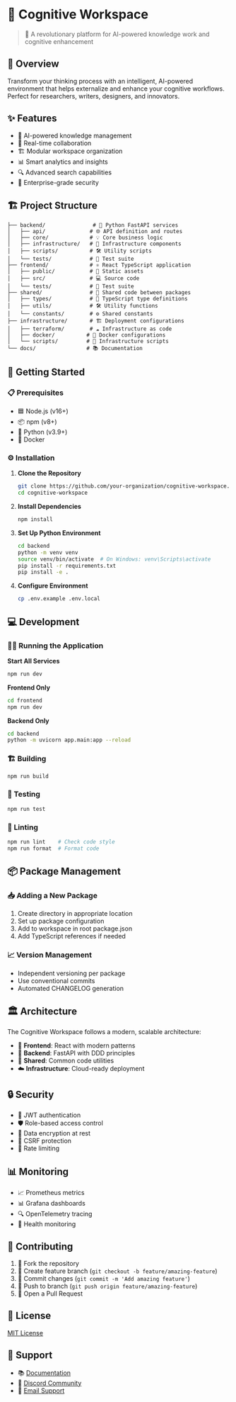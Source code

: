 # 🧠 Cognitive Workspace

> 🌟 A revolutionary platform for AI-powered knowledge work and cognitive enhancement

## 🎯 Overview

Transform your thinking process with an intelligent, AI-powered environment that helps externalize and enhance your cognitive workflows. Perfect for researchers, writers, designers, and innovators.

## ✨ Features

- 🤖 AI-powered knowledge management
- 🔄 Real-time collaboration
- 🏗️ Modular workspace organization
- 📊 Smart analytics and insights
- 🔍 Advanced search capabilities
- 🔐 Enterprise-grade security

## 🏗️ Project Structure

```
├── backend/               # 🐍 Python FastAPI services
│   ├── api/              # 🌐 API definition and routes
│   ├── core/             # 💡 Core business logic
│   ├── infrastructure/   # 🏢 Infrastructure components
│   ├── scripts/          # 🛠️ Utility scripts
│   └── tests/            # 🧪 Test suite
├── frontend/             # ⚛️ React TypeScript application
│   ├── public/           # 📁 Static assets
│   ├── src/              # 💻 Source code
│   └── tests/            # 🧪 Test suite
├── shared/               # 🔄 Shared code between packages
│   ├── types/            # 📝 TypeScript type definitions
│   ├── utils/            # 🛠️ Utility functions
│   └── constants/        # ⚙️ Shared constants
├── infrastructure/       # 🏗️ Deployment configurations
│   ├── terraform/        # ☁️ Infrastructure as code
│   ├── docker/          # 🐳 Docker configurations
│   └── scripts/         # 📜 Infrastructure scripts
└── docs/                # 📚 Documentation
```

## 🚀 Getting Started

### 📋 Prerequisites

- 🟦 Node.js (v16+)
- 📦 npm (v8+)
- 🐍 Python (v3.9+)
- 🐳 Docker

### ⚙️ Installation

1. **Clone the Repository**
   ```bash
   git clone https://github.com/your-organization/cognitive-workspace.git
   cd cognitive-workspace
   ```

2. **Install Dependencies**
   ```bash
   npm install
   ```

3. **Set Up Python Environment**
   ```bash
   cd backend
   python -m venv venv
   source venv/bin/activate  # On Windows: venv\Scripts\activate
   pip install -r requirements.txt
   pip install -e .
   ```

4. **Configure Environment**
   ```bash
   cp .env.example .env.local
   ```

## 💻 Development

### 🏃‍♂️ Running the Application

**Start All Services**
```bash
npm run dev
```

**Frontend Only**
```bash
cd frontend
npm run dev
```

**Backend Only**
```bash
cd backend
python -m uvicorn app.main:app --reload
```

### 🏗️ Building

```bash
npm run build
```

### 🧪 Testing

```bash
npm run test
```

### 🧹 Linting

```bash
npm run lint    # Check code style
npm run format  # Format code
```

## 📦 Package Management

### 📥 Adding a New Package

1. Create directory in appropriate location
2. Set up package configuration
3. Add to workspace in root package.json
4. Add TypeScript references if needed

### 📈 Version Management

- Independent versioning per package
- Use conventional commits
- Automated CHANGELOG generation

## 🏛️ Architecture

The Cognitive Workspace follows a modern, scalable architecture:

- 🎨 **Frontend**: React with modern patterns
- 🔧 **Backend**: FastAPI with DDD principles
- 🔄 **Shared**: Common code utilities
- ☁️ **Infrastructure**: Cloud-ready deployment

## 🔒 Security

- 🔑 JWT authentication
- 🛡️ Role-based access control
- 🔐 Data encryption at rest
- 🚫 CSRF protection
- 🛑 Rate limiting

## 📊 Monitoring

- 📈 Prometheus metrics
- 📊 Grafana dashboards
- 🔍 OpenTelemetry tracing
- 📱 Health monitoring

## 🤝 Contributing

1. 🔀 Fork the repository
2. 🌿 Create feature branch (`git checkout -b feature/amazing-feature`)
3. 💾 Commit changes (`git commit -m 'Add amazing feature'`)
4. 🔼 Push to branch (`git push origin feature/amazing-feature`)
5. 📝 Open a Pull Request

## 📄 License

[MIT License](LICENSE)

## 🤝 Support

- 📚 [Documentation](https://docs.cognitive-workspace.com)
- 💬 [Discord Community](https://discord.gg/cognitive-workspace)
- 📧 [Email Support](mailto:support@cognitive-workspace.com)
